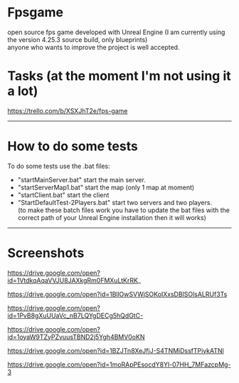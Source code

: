# Fpsgame
open source fps game developed with Unreal Engine (I am currently using the version 4.25.3 source build, only blueprints) <br />
anyone who wants to improve the project is well accepted. <br />

# Tasks (at the moment I'm not using it a lot)
https://trello.com/b/XSXJhT2e/fps-game

------

# How to do some tests

To do some tests use the .bat files: <br/>
- "startMainServer.bat" start the main server. <br />
- "startServerMap1.bat" start the map (only 1 map at moment) <br />
- "startClient.bat" start the client <br />
- "StartDefaultTest-2Players.bat" start two servers and two players. <br />
(to make these batch files work you have to update the bat files with the correct path of your Unreal Engine installation then it will works) <br/>

------

# Screenshots

https://drive.google.com/open?id=1VtdkqAqaVVJU8JAXkgRm0FMXuLtKrRK_

https://drive.google.com/open?id=1BllOwSVWjSOKoIXxsDBlSOlsALRUf3Ts

https://drive.google.com/open?id=1PvB8gXuUUaVc_nB7LQYgDECg5hQdGtC-

https://drive.google.com/open?id=1oyaW9TZyPZvuusTBND2j5Ygh4BMV0oKN

https://drive.google.com/open?id=1BZJTn8XeJfjJ-S4TNMiDssfTPiykATNl

https://drive.google.com/open?id=1moRApPEsocdY8Yl-07HH_7MFazcpMg-3
